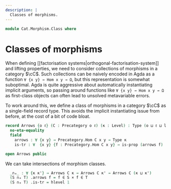 ```yaml
---
description: |
  Classes of morphisms.
---
```

<!--
```agda
open import 1Lab.Reflection
open import 1Lab.Prelude hiding (_∘_ ; id ; _↪_ ; _↠_)

open import Cat.Base
```
-->
```agda
module Cat.Morphism.Class where
```


# Classes of morphisms

When defining [[factorisation systems|orthogonal-factorisation-system]] and
lifting properties, we need to consider collections of morphisms in a category
$\cC$. Such collections can be naively encoded in Agda as a function
`∀ {x y} → Hom x y → Ω`, but this representation is somewhat suboptimal.
Agda is quite aggressive about automatically instantiating implicit
arguments, so passing around functions like `∀ {x y} → Hom x y → Ω`
as first-class objects can often lead to unsolved metavariable errors.

To work around this, we define a class of morphisms in a category $\cC$
as a single-field record type. This avoids the implicit instantiating
issue from before, at the cost of a bit of code bloat.

```agda
record Arrows {o ℓ} (C : Precategory o ℓ) (κ : Level) : Type (o ⊔ ℓ ⊔ lsuc κ) where
  no-eta-equality
  field
    arrows : ∀ {x y} → Precategory.Hom C x y → Type κ
    is-tr : ∀  {x y} {f : Precategory.Hom C x y} → is-prop (arrows f)

open Arrows public
```

<!--
```agda
{-# INLINE Arrows.constructor #-}

instance
  open hlevel-projection

  Arrows-hlevel-proj : hlevel-projection (quote Arrows.arrows)
  Arrows-hlevel-proj .has-level = quote Arrows.is-tr
  Arrows-hlevel-proj .get-level _ = pure (lit (nat 1))
  Arrows-hlevel-proj .get-argument (_ ∷ _ ∷ _ ∷ _ ∷ arg _ h ∷ _) = pure h
  {-# CATCHALL #-}
  Arrows-hlevel-proj .get-argument _ = typeError []


{-# DISPLAY Arrows.arrows S f = f ∈ S #-}

module _ {o ℓ} {C : Precategory o ℓ} where
  open Precategory C

  instance
    Membership-Arrows : ∀ {κ} {x y} → Membership (Hom x y) (Arrows C κ) κ
    Membership-Arrows = record { _∈_ = λ f S → Arrows.arrows S f }

    Inclusion-Arrows : ∀ {κ} → Inclusion (Arrows C κ) (o ⊔ ℓ ⊔ κ)
    Inclusion-Arrows = record { _⊆_ = λ S T → ∀ {x y} → (f : Hom x y) → f ∈ S → f ∈ T }

    Funlike-Arrows : ∀ {κ} {x y} → Funlike (Arrows C κ) (Hom x y) λ _ → Prop κ
    Funlike-Arrows = record { _·_ = λ S f → el (S .arrows f) (S .is-tr) }

  private
    unquoteDecl arrows-iso = declare-record-iso arrows-iso (quote Arrows)

  Arrows≃ : ∀ {κ} → Arrows C κ ≃ (∀ {x y} → Hom x y → Prop κ)
  Arrows≃ .fst S f = el! (f ∈ S)
  Arrows≃ .snd = is-iso→is-equiv λ where
    .is-iso.from S → record { arrows = λ f → f ∈ S ; is-tr = hlevel 1 }
    .is-iso.rinv S → ext (λ x → n-path refl)
    .is-iso.linv S → Iso.injective arrows-iso (refl ,ₚ prop!)

  instance
    Extensional-Arrows
      : ∀ {κ ℓr} ⦃ _ : Extensional (∀ {x y} → Hom x y → Type κ) ℓr ⦄
      → Extensional (Arrows C κ) ℓr
    Extensional-Arrows {κ = κ} ⦃ e ⦄ = embedding→extensional (arrows , emb) e where abstract
      emb : is-embedding (Arrows.arrows {C = C} {κ = κ})
      emb = ∘-is-embedding {f = λ f g → g ∈ f} {g = Arrows≃ .fst}
        (cancellable→embedding
          ( (λ h → ext λ f → n-path λ i → h i f)
          , is-iso→is-equiv (iso (λ x i g → ⌞ x i g ⌟)
              (λ p i j f → n-Type-square {p = refl} {n-path (λ i → ⌞ p i f ⌟)} {λ i → p i f} {refl} refl i j)
              λ h → refl)
          ))
        (is-equiv→is-embedding (Arrows≃ .snd))
```
-->


We can take intersections of morphism classes.

```agda
  _∩ₐ_ : ∀ {κ κ'} → Arrows C κ → Arrows C κ' → Arrows C (κ ⊔ κ')
  (S ∩ₐ T) .arrows f = f ∈ S × f ∈ T
  (S ∩ₐ T) .is-tr = hlevel 1
```
